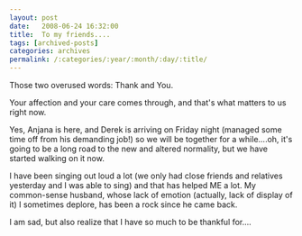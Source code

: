 ```yaml
---
layout: post
date:	2008-06-24 16:32:00
title:  To my friends....
tags: [archived-posts]
categories: archives
permalink: /:categories/:year/:month/:day/:title/
---
```

Those two overused words: Thank and You.

Your affection and your care comes through, and that's what matters to us right now.

Yes, Anjana is here, and Derek is arriving on Friday night (managed some time off from his demanding job!) so we will be together for a while....oh, it's going to be a long road to the new and altered normality, but we have started walking on it now.

 I have been singing out loud a lot (we only had close friends and relatives yesterday and I was able to sing) and that has helped ME a lot. My common-sense husband, whose lack of emotion (actually, lack of display of it) I sometimes deplore, has been a rock since he came back. 

I am sad, but also realize that I have so much to be thankful for....
